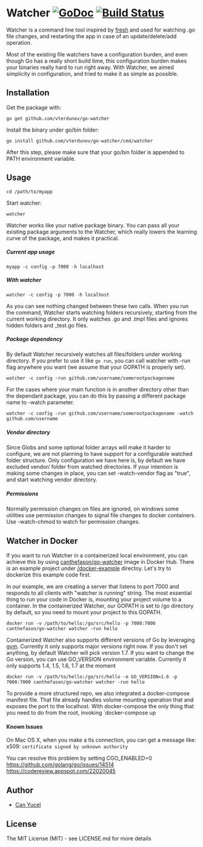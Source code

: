 Watcher [![GoDoc](https://godoc.org/github.com/vterdunov/go-watcher?status.svg)](https://godoc.org/github.com/vterdunov/go-watcher) [![Build Status](https://travis-ci.org/canthefason/go-watcher.svg?branch=master)](https://travis-ci.org/canthefason/go-watcher)
=======

Watcher is a command line tool inspired by [fresh](https://github.com/pilu/fresh) and used for watching .go file changes, and restarting the app in case of an update/delete/add operation.

Most of the existing file watchers have a configuration burden, and even though Go has a really short build time, this configuration burden makes your binaries really hard to run right away. With Watcher, we aimed simplicity in configuration, and tried to make it as simple as possible.

## Installation

  Get the package with:

  `go get github.com/vterdunov/go-watcher`

  Install the binary under go/bin folder:

  `go install github.com/vterdunov/go-watcher/cmd/watcher`

  After this step, please make sure that your go/bin folder is appended to PATH environment variable.

## Usage

  `cd /path/to/myapp`

Start watcher:

  `watcher`

Watcher works like your native package binary. You can pass all your existing package arguments to the Watcher, which really lowers the learning curve of the package, and makes it practical.

##### Current app usage
  `myapp -c config -p 7000 -h localhost`

##### With watcher
  `watcher -c config -p 7000 -h localhost`

As you can see nothing changed between these two calls. When you run the command, Watcher starts watching folders recursively, starting from the current working directory. It only watches .go and .tmpl files and ignores hidden folders and _test.go files.

##### Package dependency

By default Watcher recursively watches all files/folders under working directory. If you prefer to use it like `go run`, you can call watcher with -run flag anywhere you want (we assume that your GOPATH is properly set).

  `watcher -c config -run github.com/username/somerootpackagename`

For the cases where your main function is in another directory other than the dependant package, you can do this by passing a different package name to -watch parameter.

  `watcher -c config -run github.com/username/somerootpackagename -watch github.com/username`


##### Vendor directory
Since Globs and some optional folder arrays will make it harder to configure, we are not planning to have support for a configurable watched folder structure. Only configuration we have here is, by default we have excluded vendor/ folder from watched directories. If your intention is making some changes in place, you can set -watch-vendor flag as "true", and start watching vendor directory.

##### Permissions
Normally permission changes on files are ignored, on windows some utilities use permission changes to signal file changes to docker containers. Use -watch-chmod to watch for permission changes.

## Watcher in Docker

If you want to run Watcher in a containerized local environment, you can achieve this by using [canthefason/go-watcher](https://hub.docker.com/r/canthefason/go-watcher/) image in Docker Hub. There is an example project under [/docker-example](https://github.com/vterdunov/go-watcher/tree/dockerfile-gvm/docker-examples) directoy. Let's try to dockerize this example code first.

In our example, we are creating a server that listens to port 7000 and responds to all clients with "watcher is running" string. The most essential thing to run your code in Docker is, mounting your project volume to a container. In the containerized Watcher, our GOPATH is set to /go directory by default, so you need to mount your project to this GOPATH.

  `docker run -v /path/to/hello:/go/src/hello -p 7000:7000 canthefason/go-watcher watcher -run hello`

Containerized Watcher also supports different versions of Go by leveraging [gvm](https://github.com/moovweb/gvm). Currently it only supports major versions right now. If you don't set anything, by default Watcher will pick version 1.7. If you want to change the Go version, you can use GO_VERSION environment variable. Currently it only supports 1.4, 1.5, 1.6, 1.7 at the moment

   `docker run -v /path/to/hello:/go/src/hello -e GO_VERSION=1.6 -p 7000:7000 canthefason/go-watcher watcher -run hello`

To provide a more structured repo, we also integrated a docker-compose manifest file. That file already handles volume mounting operation that and exposes the port to the localhost. With docker-compose the only thing that you need to do from the root, invoking `docker-compose up

#### Known Issues
On Mac OS X, when you make a tls connection, you can get a message like: x509: `certificate signed by unknown authority`

You can resolve this problem by setting CGO_ENABLED=0
https://github.com/golang/go/issues/14514
https://codereview.appspot.com/22020045

## Author

* [Can Yucel](http://canthefason.com)

## License

The MIT License (MIT) - see LICENSE.md for more details
